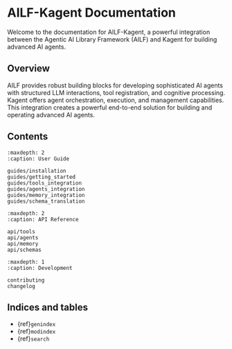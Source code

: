 # AILF-Kagent Documentation

Welcome to the documentation for AILF-Kagent, a powerful integration between the Agentic AI Library Framework (AILF) and Kagent for building advanced AI agents.

## Overview

AILF provides robust building blocks for developing sophisticated AI agents with structured LLM interactions, tool registration, and cognitive processing. Kagent offers agent orchestration, execution, and management capabilities. This integration creates a powerful end-to-end solution for building and operating advanced AI agents.

## Contents

```{toctree}
:maxdepth: 2
:caption: User Guide

guides/installation
guides/getting_started
guides/tools_integration
guides/agents_integration
guides/memory_integration
guides/schema_translation
```

```{toctree}
:maxdepth: 2
:caption: API Reference

api/tools
api/agents
api/memory
api/schemas
```

```{toctree}
:maxdepth: 1
:caption: Development

contributing
changelog
```

## Indices and tables

* {ref}`genindex`
* {ref}`modindex`
* {ref}`search`
